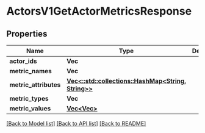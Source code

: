 # ActorsV1GetActorMetricsResponse

## Properties

Name | Type | Description | Notes
------------ | ------------- | ------------- | -------------
**actor_ids** | **Vec<String>** |  | 
**metric_names** | **Vec<String>** |  | 
**metric_attributes** | [**Vec<::std::collections::HashMap<String, String>>**](map.md) |  | 
**metric_types** | **Vec<String>** |  | 
**metric_values** | [**Vec<Vec<f64>>**](array.md) |  | 

[[Back to Model list]](../README.md#documentation-for-models) [[Back to API list]](../README.md#documentation-for-api-endpoints) [[Back to README]](../README.md)



